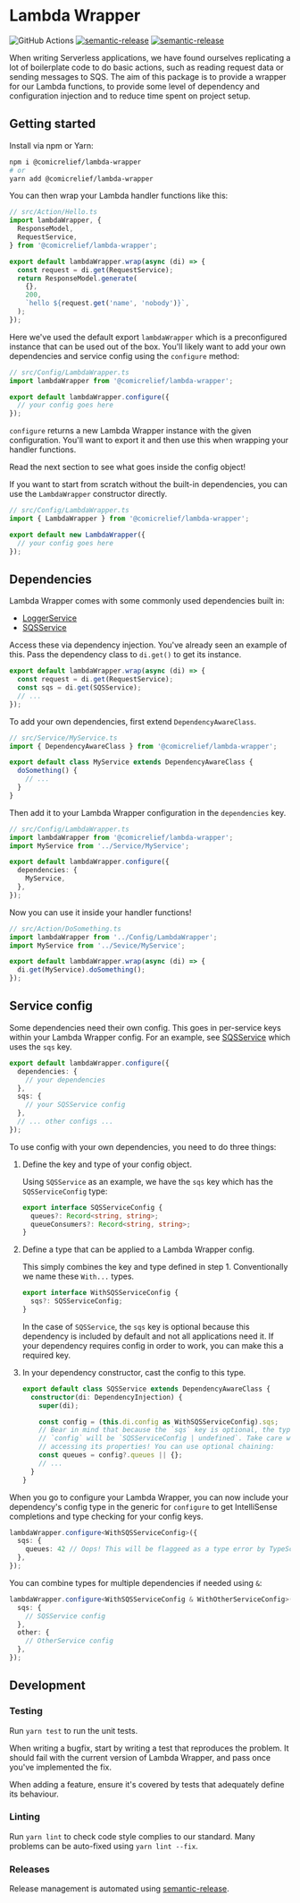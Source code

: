# Lambda Wrapper

![GitHub Actions](https://github.com/comicrelief/lambda-wrapper/actions/workflows/main.yml/badge.svg)
[![semantic-release](https://img.shields.io/badge/%20%20%F0%9F%93%A6%F0%9F%9A%80-semantic--release-e10079.svg)](https://github.com/semantic-release/semantic-release)
[![semantic-release](https://badge.fury.io/js/%40comicrelief%2Flambda-wrapper.svg)](https://www.npmjs.com/package/@comicrelief/lambda-wrapper)

When writing Serverless applications, we have found ourselves replicating a lot of boilerplate code to do basic actions, such as reading request data or sending messages to SQS. The aim of this package is to provide a wrapper for our Lambda functions, to provide some level of dependency and configuration injection and to reduce time spent on project setup.

## Getting started

Install via npm or Yarn:

```bash
npm i @comicrelief/lambda-wrapper
# or
yarn add @comicrelief/lambda-wrapper
```

You can then wrap your Lambda handler functions like this:

```ts
// src/Action/Hello.ts
import lambdaWrapper, {
  ResponseModel,
  RequestService,
} from '@comicrelief/lambda-wrapper';

export default lambdaWrapper.wrap(async (di) => {
  const request = di.get(RequestService);
  return ResponseModel.generate(
    {},
    200,
    `hello ${request.get('name', 'nobody')}`,
  );
});
```

Here we've used the default export `lambdaWrapper` which is a preconfigured instance that can be used out of the box. You'll likely want to add your own dependencies and service config using the `configure` method:

```ts
// src/Config/LambdaWrapper.ts
import lambdaWrapper from '@comicrelief/lambda-wrapper';

export default lambdaWrapper.configure({
  // your config goes here
});
```

`configure` returns a new Lambda Wrapper instance with the given configuration. You'll want to export it and then use this when wrapping your handler functions.

Read the next section to see what goes inside the config object!

If you want to start from scratch without the built-in dependencies, you can use the `LambdaWrapper` constructor directly.

```ts
// src/Config/LambdaWrapper.ts
import { LambdaWrapper } from '@comicrelief/lambda-wrapper';

export default new LambdaWrapper({
  // your config goes here
});
```

## Dependencies

Lambda Wrapper comes with some commonly used dependencies built in:

- [LoggerService](docs/services/LoggerService.md)
- [SQSService](docs/services/SQSService.md)

Access these via dependency injection. You've already seen an example of this. Pass the dependency class to `di.get()` to get its instance.

```ts
export default lambdaWrapper.wrap(async (di) => {
  const request = di.get(RequestService);
  const sqs = di.get(SQSService);
  // ...
});
```

To add your own dependencies, first extend `DependencyAwareClass`.

```ts
// src/Service/MyService.ts
import { DependencyAwareClass } from '@comicrelief/lambda-wrapper';

export default class MyService extends DependencyAwareClass {
  doSomething() {
    // ...
  }
}
```

Then add it to your Lambda Wrapper configuration in the `dependencies` key.

```ts
// src/Config/LambdaWrapper.ts
import lambdaWrapper from '@comicrelief/lambda-wrapper';
import MyService from '../Service/MyService';

export default lambdaWrapper.configure({
  dependencies: {
    MyService,
  },
});
```

Now you can use it inside your handler functions!

```ts
// src/Action/DoSomething.ts
import lambdaWrapper from '../Config/LambdaWrapper';
import MyService from '../Sevice/MyService';

export default lambdaWrapper.wrap(async (di) => {
  di.get(MyService).doSomething();
});
```

## Service config

Some dependencies need their own config. This goes in per-service keys within your Lambda Wrapper config. For an example, see [SQSService](docs/services/SQSService.md) which uses the `sqs` key.

```ts
export default lambdaWrapper.configure({
  dependencies: {
    // your dependencies
  },
  sqs: {
    // your SQSService config
  },
  // ... other configs ...
});
```

To use config with your own dependencies, you need to do three things:

1. Define the key and type of your config object.

   Using `SQSService` as an example, we have the `sqs` key which has the `SQSServiceConfig` type:

   ```ts
   export interface SQSServiceConfig {
     queues?: Record<string, string>;
     queueConsumers?: Record<string, string>;
   }
   ```

2. Define a type that can be applied to a Lambda Wrapper config.

   This simply combines the key and type defined in step 1. Conventionally we name these `With...` types.

   ```ts
   export interface WithSQSServiceConfig {
     sqs?: SQSServiceConfig;
   }
   ```

   In the case of `SQSService`, the `sqs` key is optional because this dependency is included by default and not all applications need it. If your dependency requires config in order to work, you can make this a required key.

3. In your dependency constructor, cast the config to this type.

   ```ts
   export default class SQSService extends DependencyAwareClass {
     constructor(di: DependencyInjection) {
       super(di);

       const config = (this.di.config as WithSQSServiceConfig).sqs;
       // Bear in mind that because the `sqs` key is optional, the type of
       // `config` will be `SQSServiceConfig | undefined`. Take care when
       // accessing its properties! You can use optional chaining:
       const queues = config?.queues || {};
       // ...
     }
   }
   ```

When you go to configure your Lambda Wrapper, you can now include your dependency's config type in the generic for `configure` to get IntelliSense completions and type checking for your config keys.

```ts
lambdaWrapper.configure<WithSQSServiceConfig>({
  sqs: {
    queues: 42 // Oops! This will be flaggeed as a type error by TypeScript
  },
});
```

You can combine types for multiple dependencies if needed using `&`:

```ts
lambdaWrapper.configure<WithSQSServiceConfig & WithOtherServiceConfig>({
  sqs: {
    // SQSService config
  },
  other: {
    // OtherService config
  },
});
```

## Development

### Testing

Run `yarn test` to run the unit tests.

When writing a bugfix, start by writing a test that reproduces the problem. It should fail with the current version of Lambda Wrapper, and pass once you've implemented the fix.

When adding a feature, ensure it's covered by tests that adequately define its behaviour.

### Linting

Run `yarn lint` to check code style complies to our standard. Many problems can be auto-fixed using `yarn lint --fix`.

### Releases

Release management is automated using [semantic-release](https://www.npmjs.com/package/semantic-release).
